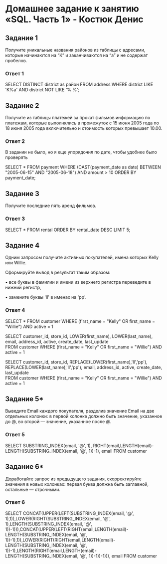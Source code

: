# Домашнее задание к занятию «SQL. Часть 1» - Костюк Денис

## Задание 1
Получите уникальные названия районов из таблицы с адресами, которые начинаются на “K” и заканчиваются на “a” и не содержат пробелов.

### Ответ 1

SELECT DISTINCT district as район
FROM address
WHERE district LIKE 'K%a' AND district NOT LIKE '% %';

## Задание 2
Получите из таблицы платежей за прокат фильмов информацию по платежам, которые выполнялись в промежуток с 15 июня 2005 года по 18 июня 2005 года включительно и стоимость которых превышает 10.00.

### Ответ 2

В задании не было, но я еще упорядочил по дате, чтобы удобнее было проверять

SELECT * 
FROM payment
WHERE (CAST(payment_date as date) BETWEEN "2005-06-15" AND "2005-06-18") AND amount > 10
ORDER BY payment_date;

## Задание 3
Получите последние пять аренд фильмов.

### Ответ 3

SELECT *
FROM rental
ORDER BY rental_date DESC
LIMIT 5;

## Задание 4
Одним запросом получите активных покупателей, имена которых Kelly или Willie.

Сформируйте вывод в результат таким образом:

•	все буквы в фамилии и имени из верхнего регистра переведите в нижний регистр,

•	замените буквы 'll' в именах на 'pp'.

### Ответ 4

SELECT *
FROM customer
WHERE (first_name = "Kelly" OR first_name = "Willie") AND active = 1

SELECT customer_id, store_id, LOWER(first_name), LOWER(last_name), email, address_id, active, create_date, last_update  
FROM customer
WHERE (first_name = "Kelly" OR first_name = "Willie") AND active = 1

SELECT customer_id, store_id, REPLACE(LOWER(first_name),'ll','pp'), REPLACE(LOWER(last_name),'ll','pp'), email, address_id, active, create_date, last_update  
FROM customer
WHERE (first_name = "Kelly" OR first_name = "Willie") AND active = 1

## Задание 5*
Выведите Email каждого покупателя, разделив значение Email на две отдельных колонки: в первой колонке должно быть значение, указанное до @, во второй — значение, указанное после @.

### Ответ 5

SELECT SUBSTRING_INDEX(email, '@', 1), RIGHT(email,LENGTH(email)-LENGTH(SUBSTRING_INDEX(email, '@', 1))-1), email 
FROM customer

## Задание 6*
Доработайте запрос из предыдущего задания, скорректируйте значения в новых колонках: первая буква должна быть заглавной, остальные — строчными.

### Ответ 6

SELECT CONCAT(UPPER(LEFT(SUBSTRING_INDEX(email, '@', 1),1)),LOWER(RIGHT(SUBSTRING_INDEX(email, '@', 1),LENGTH(SUBSTRING_INDEX(email, '@', 1))-1))),CONCAT(UPPER(LEFT(RIGHT(email,LENGTH(email)-LENGTH(SUBSTRING_INDEX(email, '@', 1))-1),1)),LOWER(RIGHT(RIGHT(email,LENGTH(email)-LENGTH(SUBSTRING_INDEX(email, '@', 1))-1),LENGTH(RIGHT(email,LENGTH(email)-LENGTH(SUBSTRING_INDEX(email, '@', 1))-1))-1))), email 
FROM customer




